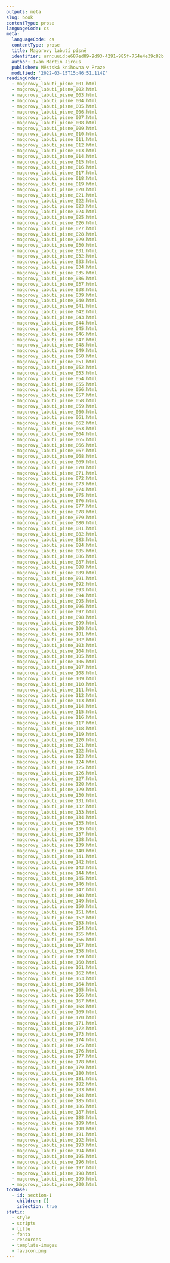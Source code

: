 ```yaml
---
outputs: meta
slug: book
contentType: prose
languageCode: cs
meta:
  languageCode: cs
  contentType: prose
  title: Magorovy labutí písně
  identifier: urn:uuid:e687ed89-9d93-4291-985f-754e4e39c82b
  author: Ivan Martin Jirous
  publisher: Městská knihovna v Praze
  modified: '2022-03-15T15:46:51.114Z'
readingOrder:
  - magorovy_labuti_pisne_001.html
  - magorovy_labuti_pisne_002.html
  - magorovy_labuti_pisne_003.html
  - magorovy_labuti_pisne_004.html
  - magorovy_labuti_pisne_005.html
  - magorovy_labuti_pisne_006.html
  - magorovy_labuti_pisne_007.html
  - magorovy_labuti_pisne_008.html
  - magorovy_labuti_pisne_009.html
  - magorovy_labuti_pisne_010.html
  - magorovy_labuti_pisne_011.html
  - magorovy_labuti_pisne_012.html
  - magorovy_labuti_pisne_013.html
  - magorovy_labuti_pisne_014.html
  - magorovy_labuti_pisne_015.html
  - magorovy_labuti_pisne_016.html
  - magorovy_labuti_pisne_017.html
  - magorovy_labuti_pisne_018.html
  - magorovy_labuti_pisne_019.html
  - magorovy_labuti_pisne_020.html
  - magorovy_labuti_pisne_021.html
  - magorovy_labuti_pisne_022.html
  - magorovy_labuti_pisne_023.html
  - magorovy_labuti_pisne_024.html
  - magorovy_labuti_pisne_025.html
  - magorovy_labuti_pisne_026.html
  - magorovy_labuti_pisne_027.html
  - magorovy_labuti_pisne_028.html
  - magorovy_labuti_pisne_029.html
  - magorovy_labuti_pisne_030.html
  - magorovy_labuti_pisne_031.html
  - magorovy_labuti_pisne_032.html
  - magorovy_labuti_pisne_033.html
  - magorovy_labuti_pisne_034.html
  - magorovy_labuti_pisne_035.html
  - magorovy_labuti_pisne_036.html
  - magorovy_labuti_pisne_037.html
  - magorovy_labuti_pisne_038.html
  - magorovy_labuti_pisne_039.html
  - magorovy_labuti_pisne_040.html
  - magorovy_labuti_pisne_041.html
  - magorovy_labuti_pisne_042.html
  - magorovy_labuti_pisne_043.html
  - magorovy_labuti_pisne_044.html
  - magorovy_labuti_pisne_045.html
  - magorovy_labuti_pisne_046.html
  - magorovy_labuti_pisne_047.html
  - magorovy_labuti_pisne_048.html
  - magorovy_labuti_pisne_049.html
  - magorovy_labuti_pisne_050.html
  - magorovy_labuti_pisne_051.html
  - magorovy_labuti_pisne_052.html
  - magorovy_labuti_pisne_053.html
  - magorovy_labuti_pisne_054.html
  - magorovy_labuti_pisne_055.html
  - magorovy_labuti_pisne_056.html
  - magorovy_labuti_pisne_057.html
  - magorovy_labuti_pisne_058.html
  - magorovy_labuti_pisne_059.html
  - magorovy_labuti_pisne_060.html
  - magorovy_labuti_pisne_061.html
  - magorovy_labuti_pisne_062.html
  - magorovy_labuti_pisne_063.html
  - magorovy_labuti_pisne_064.html
  - magorovy_labuti_pisne_065.html
  - magorovy_labuti_pisne_066.html
  - magorovy_labuti_pisne_067.html
  - magorovy_labuti_pisne_068.html
  - magorovy_labuti_pisne_069.html
  - magorovy_labuti_pisne_070.html
  - magorovy_labuti_pisne_071.html
  - magorovy_labuti_pisne_072.html
  - magorovy_labuti_pisne_073.html
  - magorovy_labuti_pisne_074.html
  - magorovy_labuti_pisne_075.html
  - magorovy_labuti_pisne_076.html
  - magorovy_labuti_pisne_077.html
  - magorovy_labuti_pisne_078.html
  - magorovy_labuti_pisne_079.html
  - magorovy_labuti_pisne_080.html
  - magorovy_labuti_pisne_081.html
  - magorovy_labuti_pisne_082.html
  - magorovy_labuti_pisne_083.html
  - magorovy_labuti_pisne_084.html
  - magorovy_labuti_pisne_085.html
  - magorovy_labuti_pisne_086.html
  - magorovy_labuti_pisne_087.html
  - magorovy_labuti_pisne_088.html
  - magorovy_labuti_pisne_089.html
  - magorovy_labuti_pisne_091.html
  - magorovy_labuti_pisne_092.html
  - magorovy_labuti_pisne_093.html
  - magorovy_labuti_pisne_094.html
  - magorovy_labuti_pisne_095.html
  - magorovy_labuti_pisne_096.html
  - magorovy_labuti_pisne_097.html
  - magorovy_labuti_pisne_098.html
  - magorovy_labuti_pisne_099.html
  - magorovy_labuti_pisne_100.html
  - magorovy_labuti_pisne_101.html
  - magorovy_labuti_pisne_102.html
  - magorovy_labuti_pisne_103.html
  - magorovy_labuti_pisne_104.html
  - magorovy_labuti_pisne_105.html
  - magorovy_labuti_pisne_106.html
  - magorovy_labuti_pisne_107.html
  - magorovy_labuti_pisne_108.html
  - magorovy_labuti_pisne_109.html
  - magorovy_labuti_pisne_110.html
  - magorovy_labuti_pisne_111.html
  - magorovy_labuti_pisne_112.html
  - magorovy_labuti_pisne_113.html
  - magorovy_labuti_pisne_114.html
  - magorovy_labuti_pisne_115.html
  - magorovy_labuti_pisne_116.html
  - magorovy_labuti_pisne_117.html
  - magorovy_labuti_pisne_118.html
  - magorovy_labuti_pisne_119.html
  - magorovy_labuti_pisne_120.html
  - magorovy_labuti_pisne_121.html
  - magorovy_labuti_pisne_122.html
  - magorovy_labuti_pisne_123.html
  - magorovy_labuti_pisne_124.html
  - magorovy_labuti_pisne_125.html
  - magorovy_labuti_pisne_126.html
  - magorovy_labuti_pisne_127.html
  - magorovy_labuti_pisne_128.html
  - magorovy_labuti_pisne_129.html
  - magorovy_labuti_pisne_130.html
  - magorovy_labuti_pisne_131.html
  - magorovy_labuti_pisne_132.html
  - magorovy_labuti_pisne_133.html
  - magorovy_labuti_pisne_134.html
  - magorovy_labuti_pisne_135.html
  - magorovy_labuti_pisne_136.html
  - magorovy_labuti_pisne_137.html
  - magorovy_labuti_pisne_138.html
  - magorovy_labuti_pisne_139.html
  - magorovy_labuti_pisne_140.html
  - magorovy_labuti_pisne_141.html
  - magorovy_labuti_pisne_142.html
  - magorovy_labuti_pisne_143.html
  - magorovy_labuti_pisne_144.html
  - magorovy_labuti_pisne_145.html
  - magorovy_labuti_pisne_146.html
  - magorovy_labuti_pisne_147.html
  - magorovy_labuti_pisne_148.html
  - magorovy_labuti_pisne_149.html
  - magorovy_labuti_pisne_150.html
  - magorovy_labuti_pisne_151.html
  - magorovy_labuti_pisne_152.html
  - magorovy_labuti_pisne_153.html
  - magorovy_labuti_pisne_154.html
  - magorovy_labuti_pisne_155.html
  - magorovy_labuti_pisne_156.html
  - magorovy_labuti_pisne_157.html
  - magorovy_labuti_pisne_158.html
  - magorovy_labuti_pisne_159.html
  - magorovy_labuti_pisne_160.html
  - magorovy_labuti_pisne_161.html
  - magorovy_labuti_pisne_162.html
  - magorovy_labuti_pisne_163.html
  - magorovy_labuti_pisne_164.html
  - magorovy_labuti_pisne_165.html
  - magorovy_labuti_pisne_166.html
  - magorovy_labuti_pisne_167.html
  - magorovy_labuti_pisne_168.html
  - magorovy_labuti_pisne_169.html
  - magorovy_labuti_pisne_170.html
  - magorovy_labuti_pisne_171.html
  - magorovy_labuti_pisne_172.html
  - magorovy_labuti_pisne_173.html
  - magorovy_labuti_pisne_174.html
  - magorovy_labuti_pisne_175.html
  - magorovy_labuti_pisne_176.html
  - magorovy_labuti_pisne_177.html
  - magorovy_labuti_pisne_178.html
  - magorovy_labuti_pisne_179.html
  - magorovy_labuti_pisne_180.html
  - magorovy_labuti_pisne_181.html
  - magorovy_labuti_pisne_182.html
  - magorovy_labuti_pisne_183.html
  - magorovy_labuti_pisne_184.html
  - magorovy_labuti_pisne_185.html
  - magorovy_labuti_pisne_186.html
  - magorovy_labuti_pisne_187.html
  - magorovy_labuti_pisne_188.html
  - magorovy_labuti_pisne_189.html
  - magorovy_labuti_pisne_190.html
  - magorovy_labuti_pisne_191.html
  - magorovy_labuti_pisne_192.html
  - magorovy_labuti_pisne_193.html
  - magorovy_labuti_pisne_194.html
  - magorovy_labuti_pisne_195.html
  - magorovy_labuti_pisne_196.html
  - magorovy_labuti_pisne_197.html
  - magorovy_labuti_pisne_198.html
  - magorovy_labuti_pisne_199.html
  - magorovy_labuti_pisne_200.html
tocBase:
  - id: section-1
    children: []
    isSection: true
static:
  - style
  - scripts
  - title
  - fonts
  - resources
  - template-images
  - favicon.png
---
```

